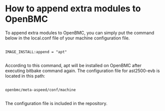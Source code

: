 # How to append extra modules to OpenBMC
To append extra modules to OpenBMC, you can simply put the command below in the local.conf file of your machine configuration file.
<pre>
  <code>
IMAGE_INSTALL:append = "apt"
  </code>
</pre>
According to this command, apt will be installed on OpenBMC after executing bitbake command again. The configuration file for ast2500-evb is located in this path:
<pre>
  <code>
openbmc/meta-aspeed/conf/machine
  </code>
</pre>
The configuration file is included in the repository.
